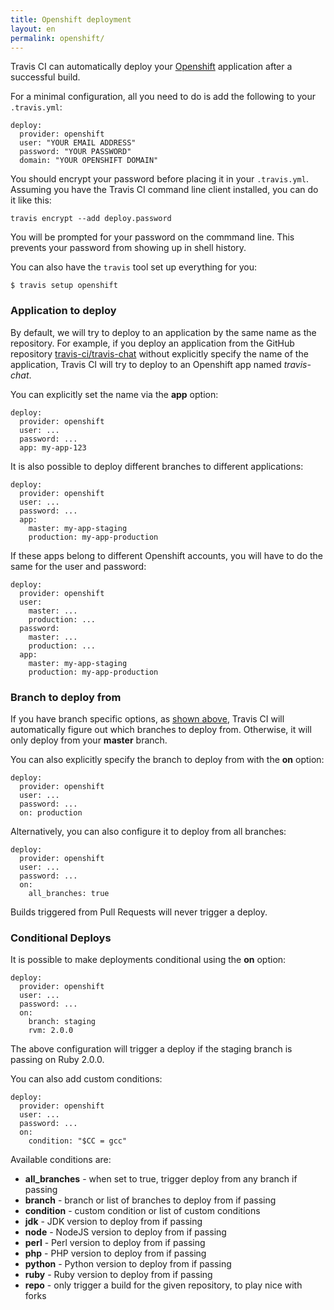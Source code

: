 ```yaml
---
title: Openshift deployment
layout: en
permalink: openshift/
---
```


Travis CI can automatically deploy your [Openshift](http://openshift.com) application after a successful build.

For a minimal configuration, all you need to do is add the following to your `.travis.yml`:

    deploy:
      provider: openshift
      user: "YOUR EMAIL ADDRESS"
      password: "YOUR PASSWORD"
      domain: "YOUR OPENSHIFT DOMAIN"

You should encrypt your password before placing it in your `.travis.yml`.
Assuming you have the Travis CI command line client installed, you can do it like this:

    travis encrypt --add deploy.password

You will be prompted for your password on the commmand line. This prevents your password from showing up in shell history.

You can also have the `travis` tool set up everything for you:

    $ travis setup openshift

### Application to deploy

By default, we will try to deploy to an application by the same name as the repository.
For example, if you deploy an application from the GitHub repository [travis-ci/travis-chat](https://github.com/travis-ci/travis-chat) without explicitly specify the name of the application, Travis CI will try to deploy to an Openshift app named *travis-chat*.

You can explicitly set the name via the **app** option:

    deploy:
      provider: openshift
      user: ...
      password: ...
      app: my-app-123

It is also possible to deploy different branches to different applications:

    deploy:
      provider: openshift
      user: ...
      password: ...
      app:
        master: my-app-staging
        production: my-app-production

If these apps belong to different Openshift accounts, you will have to do the same for the user and password:

    deploy:
      provider: openshift
      user:
        master: ...
        production: ...
      password:
        master: ...
        production: ...
      app:
        master: my-app-staging
        production: my-app-production

### Branch to deploy from

If you have branch specific options, as [shown above](#Application-to-deploy), Travis CI will automatically figure out which branches to deploy from. Otherwise, it will only deploy from your **master** branch.

You can also explicitly specify the branch to deploy from with the **on** option:

    deploy:
      provider: openshift
      user: ...
      password: ...
      on: production

Alternatively, you can also configure it to deploy from all branches:

    deploy:
      provider: openshift
      user: ...
      password: ...
      on:
        all_branches: true

Builds triggered from Pull Requests will never trigger a deploy.

### Conditional Deploys

It is possible to make deployments conditional using the **on** option:

    deploy:
      provider: openshift
      user: ...
      password: ...
      on:
        branch: staging
        rvm: 2.0.0

The above configuration will trigger a deploy if the staging branch is passing on Ruby 2.0.0.

You can also add custom conditions:

    deploy:
      provider: openshift
      user: ...
      password: ...
      on:
        condition: "$CC = gcc"

Available conditions are:

* **all_branches** - when set to true, trigger deploy from any branch if passing
* **branch** - branch or list of branches to deploy from if passing
* **condition** - custom condition or list of custom conditions
* **jdk** - JDK version to deploy from if passing
* **node** - NodeJS version to deploy from if passing
* **perl** - Perl version to deploy from if passing
* **php** - PHP version to deploy from if passing
* **python** - Python version to deploy from if passing
* **ruby** - Ruby version to deploy from if passing
* **repo** - only trigger a build for the given repository, to play nice with forks
